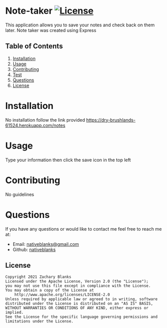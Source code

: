 
# Note-taker     [![License](https://img.shields.io/badge/License-Apache%202.0-blue.svg)](https://opensource.org/licenses/Apache-2.0)
This application allows you to save your notes and check back on them later. Note taker was created using Express
    
## Table of Contents
    
1. [Installation](#installation)
2. [Usage](#usage)
3. [Contributing](#contributing)
4. [Test](#test)
5. [Questions](#questions)
6. [License](#license)
    
# Installation
No installation follow the link provided
 https://dry-brushlands-61524.herokuapp.com/notes
# Usage
Type your information then click the save icon in the top left
# Contributing
No guidelines

# Questions
If you have any questions or would like to contact me feel free to reach me at:
- Email: nativeblanks@gmail.com
- Github: [nativeblanks](https://github.com/nativeblanks)
## License
 
    Copyright 2021 Zachary Blanks
    Licensed under the Apache License, Version 2.0 (the "License");
    you may not use this file except in compliance with the License.
    You may obtain a copy of the License at
        http://www.apache.org/licenses/LICENSE-2.0
    Unless required by applicable law or agreed to in writing, software
    distributed under the License is distributed on an "AS IS" BASIS,
    WITHOUT WARRANTIES OR CONDITIONS OF ANY KIND, either express or implied.
    See the License for the specific language governing permissions and
    limitations under the License.
            
